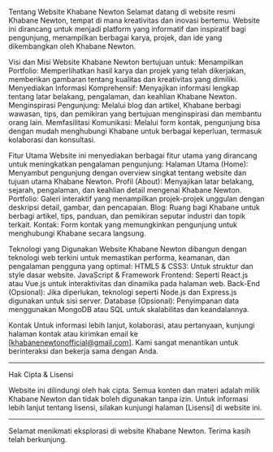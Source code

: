 Tentang Website Khabane Newton
Selamat datang di website resmi Khabane Newton, tempat di mana kreativitas dan inovasi bertemu. Website ini dirancang untuk menjadi platform yang informatif dan inspiratif bagi pengunjung, menampilkan berbagai karya, projek, dan ide yang dikembangkan oleh Khabane Newton.

Visi dan Misi
Website Khabane Newton bertujuan untuk:
Menampilkan Portfolio: Memperlihatkan hasil karya dan projek yang telah dikerjakan, memberikan gambaran tentang kualitas dan kreativitas yang dimiliki.
Menyediakan Informasi Komprehensif: Menyajikan informasi lengkap tentang latar belakang, pengalaman, dan keahlian Khabane Newton.
Menginspirasi Pengunjung: Melalui blog dan artikel, Khabane berbagi wawasan, tips, dan pemikiran yang bertujuan menginspirasi dan membantu orang lain.
Memfasilitasi Komunikasi: Melalui form kontak, pengunjung bisa dengan mudah menghubungi Khabane untuk berbagai keperluan, termasuk kolaborasi dan konsultasi.

Fitur Utama
Website ini menyediakan berbagai fitur utama yang dirancang untuk meningkatkan pengalaman pengunjung:
Halaman Utama (Home): Menyambut pengunjung dengan overview singkat tentang website dan tujuan utama Khabane Newton.
Profil (About): Menyajikan latar belakang, sejarah, pengalaman, dan keahlian detail mengenai Khabane Newton.
Portfolio: Galeri interaktif yang menampilkan projek-projek unggulan dengan deskripsi detail, gambar, dan pencapaian.
Blog: Ruang bagi Khabane untuk berbagi artikel, tips, panduan, dan pemikiran seputar industri dan topik terkait.
Kontak: Form kontak yang memungkinkan pengunjung untuk menghubungi Khabane secara langsung.

Teknologi yang Digunakan
Website Khabane Newton dibangun dengan teknologi web terkini untuk memastikan performa, keamanan, dan pengalaman pengguna yang optimal:
HTML5 & CSS3: Untuk struktur dan style dasar website.
JavaScript & Framework Frontend: Seperti React.js atau Vue.js untuk interaktivitas dan dinamika pada halaman web.
Back-End (Opsional): Jika diperlukan, teknologi seperti Node.js dan Express.js digunakan untuk sisi server.
Database (Opsional): Penyimpanan data menggunakan MongoDB atau SQL untuk skalabilitas dan keandalannya.

Kontak
Untuk informasi lebih lanjut, kolaborasi, atau pertanyaan, kunjungi halaman kontak atau kirimkan email ke [khabanenewtonofficial@gmail.com]. Kami sangat menantikan untuk berinteraksi dan bekerja sama dengan Anda.

---

Hak Cipta & Lisensi

Website ini dilindungi oleh hak cipta. Semua konten dan materi adalah milik Khabane Newton dan tidak boleh digunakan tanpa izin. Untuk informasi lebih lanjut tentang lisensi, silakan kunjungi halaman [Lisensi] di website ini.

---

Selamat menikmati eksplorasi di website Khabane Newton. Terima kasih telah berkunjung.
